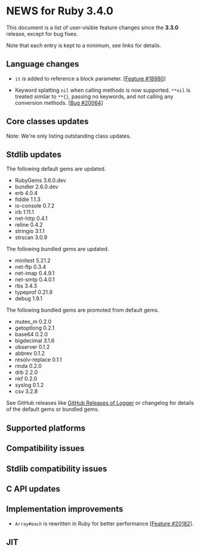# NEWS for Ruby 3.4.0

This document is a list of user-visible feature changes
since the **3.3.0** release, except for bug fixes.

Note that each entry is kept to a minimum, see links for details.

## Language changes

* `it` is added to reference a block parameter. [[Feature #18980]]

* Keyword splatting `nil` when calling methods is now supported.
  `**nil` is treated similar to `**{}`, passing no keywords,
  and not calling any conversion methods.
  [[Bug #20064]]

## Core classes updates

Note: We're only listing outstanding class updates.

## Stdlib updates

The following default gems are updated.

* RubyGems 3.6.0.dev
* bundler 2.6.0.dev
* erb 4.0.4
* fiddle 1.1.3
* io-console 0.7.2
* irb 1.11.1
* net-http 0.4.1
* reline 0.4.2
* stringio 3.1.1
* strscan 3.0.9

The following bundled gems are updated.

* minitest 5.21.2
* net-ftp 0.3.4
* net-imap 0.4.9.1
* net-smtp 0.4.0.1
* rbs 3.4.3
* typeprof 0.21.9
* debug 1.9.1

The following bundled gems are promoted from default gems.

* mutex_m 0.2.0
* getoptlong 0.2.1
* base64 0.2.0
* bigdecimal 3.1.6
* observer 0.1.2
* abbrev 0.1.2
* resolv-replace 0.1.1
* rinda 0.2.0
* drb 2.2.0
* nkf 0.2.0
* syslog 0.1.2
* csv 3.2.8

See GitHub releases like [GitHub Releases of Logger](https://github.com/ruby/logger/releases) or changelog for details of the default gems or bundled gems.

## Supported platforms

## Compatibility issues

## Stdlib compatibility issues

## C API updates

## Implementation improvements

* `Array#each` is rewritten in Ruby for better performance [[Feature #20182]].

## JIT

[Feature #18980]: https://bugs.ruby-lang.org/issues/18980
[Feature #20182]: https://bugs.ruby-lang.org/issues/20182
[Bug #20064]: https://bugs.ruby-lang.org/issues/20064

